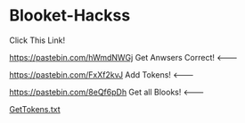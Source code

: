 # Blooket-Hackss
Click This Link!

https://pastebin.com/hWmdNWGj Get Anwsers Correct! <---

https://pastebin.com/FxXf2kvJ Add Tokens! <---

https://pastebin.com/8eQf6pDh Get all Blooks! <---



[GetTokens.txt](https://github.com/CyberPunkONE/Blooket-Hackss/files/8121884/GetTokens.txt)
